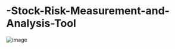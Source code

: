 # -Stock-Risk-Measurement-and-Analysis-Tool

![image](https://github.com/sharonkv48/-Stock-Risk-Measurement-and-Analysis-Tool/assets/99634911/5acf9731-66b9-4736-98e5-c085001015ab)

